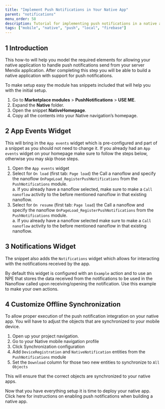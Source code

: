 ```yaml
---
title: "Implement Push Notifications in Your Native App"
parent: "notifications"
menu_order: 58
description: Tutorial for implementing push notifications in a native app.
tags: ["mobile", "native", "push", "local", "firebase"]
---
```


## 1 Introduction

This how-to will help you model the required elements for allowing your native application to handle push notifications send from your server Mendix application. After completing this step you will be able to build a native application with support for push notifications.

To make setup easy the module has snippets included that will help you with the initial setup.

1. Go to **Marketplace modules** > **PushNotifications** > **USE ME**.
1. Expand the **Native** folder.
1. Open the snippet **NativeHomepage**.
1. Copy all the contents into your Native navigation’s homepage.

## 2 App Events Widget

This will bring in the `App events` widget which is pre-configured and part of a snippet as you should not need to change it. If you already had an `App events` widget on your homepage make sure to follow the steps below, otherwise you may skip those steps.

1. Open the `App events` widget
1.  Select for `On load` (first tab: `Page load`) the Call a nanoflow and specify the nanoflow `OnPageLoad_RegisterPushNotifications` from the `PushNotifications` module.<br /> 
	a. If you already have a nanoflow selected, make sure to make a `Call nanoflow` activity to the before mentioned nanoflow in that existing nanoflow.<br />
1.  Select for `On resume` (first tab: `Page load`) the Call a nanoflow and specify the nanoflow `OnPageLoad_RegisterPushNotifications` from the `PushNotifications` module. <br />
    a. If you already have a nanoflow selected make sure to make a `Call nanoflow` activity to the before mentioned nanoflow in that existing nanoflow.

## 3 Notifications Widget

The snippet also adds the `Notifications` widget which allows for interacting with the notifications received by the app.

By default this widget is configured with an `Example` action and to use an NPE that stores the data received from the notifications to be used in the Nanoflow called upon receiving/opening the notification. Use this example to make your own actions.

## 4 Customize Offline Synchronization

To allow proper execution of the push notification integration on your native app. You will have to adjust the objects that are synchronized to your mobile device.


1. Open up your project navigation.
2. Go to your Native mobile navigation profile
3. Click Synchronization configuration
4. Add `DeviceRegistration` and `NativeNotification` entities from the `PushNotifications` module
5. Set the `Download` column for those two new entities to synchronize to `All Objects`

This will ensure that the correct objects are synchronized to your native apps.

Now that you have everything setup it is time to deploy your native app. Click here for instructions on enabling push notifications when building a native app.
